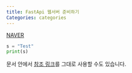 ```yaml
---
title: FastApi 웹서버 준비하기
Categories: categories
---
```


[NAVER](https://naver.com "링크 설명(title)을 작성하세요.")

```python
s = "Test"
print(s)
```

문서 안에서 [참조 링크]를 그대로 사용할 수도 있습니다.

[참조 링크]: https://naver.com "네이버로 이동합니다!"
